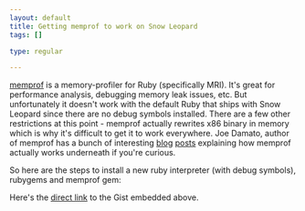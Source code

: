 ```yaml
--- 
layout: default
title: Getting memprof to work on Snow Leopard
tags: []

type: regular

---
```

[memprof](http://timetobleed.com/memprof-a-ruby-level-memory-profiler/) is a memory-profiler for Ruby (specifically MRI). It's great for performance analysis, debugging memory leak issues, etc. But unfortunately it doesn't work with the default Ruby that ships with Snow Leopard since there are no debug symbols installed. There are a few other restrictions at this point - memprof actually rewrites x86 binary in memory which is why it's difficult to get it to work everywhere. Joe Damato, author of memprof has a bunch of interesting [blog](http://timetobleed.com/hot-patching-inlined-functions-with-x86_64-asm-metaprogramming/) [posts](http://timetobleed.com/rewrite-your-ruby-vm-at-runtime-to-hot-patch-useful-features/) explaining how memprof actually works underneath if you're curious.

So here are the steps to install a new ruby interpreter (with debug symbols), rubygems and memprof gem:

<script src="http://gist.github.com/478109.js"></script>

Here's the [direct link](http://gist.github.com/478109) to the Gist embedded above.
